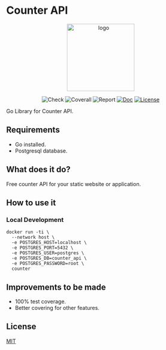 # Counter API

<p align="center">
  <a href="https://counterapi.dev/" target="_blank">
    <img width="180" src="https://raw.githubusercontent.com/counterapi/docs/master/src/.vuepress/public/favicons/apple-icon-180x180.png" alt="logo">
  </a>
</p>

<p align="center">
    <img src="https://img.shields.io/github/workflow/status/counterapi/api/Tests" alt="Check"></a>
    <img src="https://coveralls.io/repos/github/counterapi/api/badge.svg?branch=master" alt="Coverall"></a>
    <img src="https://goreportcard.com/badge/github.com/counterapi/api" alt="Report"></a>
    <a href="http://pkg.go.dev/github.com/counterapi/counter"><img src="https://img.shields.io/badge/pkg.go.dev-doc-blue" alt="Doc"></a>
    <a href="https://github.com/counterapi/api/blob/master/LICENSE"><img src="https://img.shields.io/github/license/counterapi/counter" alt="License"></a>
</p>

Go Library for Counter API.

## Requirements

* Go installed.
* Postgresql database.

## What does it do?

Free counter API for your static website or application.

## How to use it

### Local Development

```shell
docker run -ti \
  --network host \
  -e POSTGRES_HOST=localhost \
  -e POSTGRES_PORT=5432 \
  -e POSTGRES_USER=postgres \
  -e POSTGRES_DB=counter_api \
  -e POSTGRES_PASSWORD=root \
  counter
```

## Improvements to be made

* 100% test coverage.
* Better covering for other features.

## License

[MIT](https://github.com/counterapi/api/blob/main/LICENSE)
